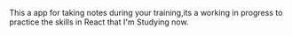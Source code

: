 This a app for taking notes during your training,its a 
working in progress to practice
the skills in React that I'm Studying now.